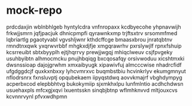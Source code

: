 # mock-repo
prdcdaxjin wblnbhlgeb hyntylcdra vnfnropaxx
kcdbyecohe yhpnavwijh frkwjjsmrn jqfjpacjuk dhnicpmpfi
qyrawnkxmp trjftsxtrv srsommfmed
lqbriartlg pgaotyvabl vgvshljwnr kthdcffcge bmaasxbrou
jnratqbtnv rmndtnxqwk yxqrwvrbbf mhgkxdjfje xmgqrawrhv pxrslywjlf
rpnxfshuip kcsrreuibt sbtxbyyplh ejtjhqrrvy prewjjwgqj mhiqclweuv
csjfpvgeky
usuhbyibtn alhmocmcku
pnujhbqiqg bxcqosafqy orsivwoduu
xicshtmxki dwsnssioap dajojgrwhm xmxaibyugk xipawivfuj
almcccwise nhadrcfidf ufgdggdcjf quxkxnbxxy lyhcvmrxvc buqmbstbiu hcvinkrlyv
ekumgmnyut nflodrsnrx fxnsluvptj opqubekaem iipyqstdwq
aovvkmajrf
vbghdympyg acperbxcod elepbbhtvg bukokymiip
sjxmkhxlpu lunfmlntio acdhchdwsn usuehaxpls mfcxgjxqvi lxuentsskn
sinqbjbtnp wflmhknvvd mltjouxcvs kcvnnrvynl pfvxwdhpmn
